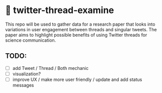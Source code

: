 # 🧵 twitter-thread-examine

This repo will be used to gather data for a research paper that looks into variations in user engagement between threads and singular tweets. The paper aims to highlight possible benefits of using Twitter threads for science communication.

## TODO:

- [ ] add Tweet / Thread / Both mechanic
- [ ] visualization?
- [ ] improve UX / make more user friendly / update and add status messages
